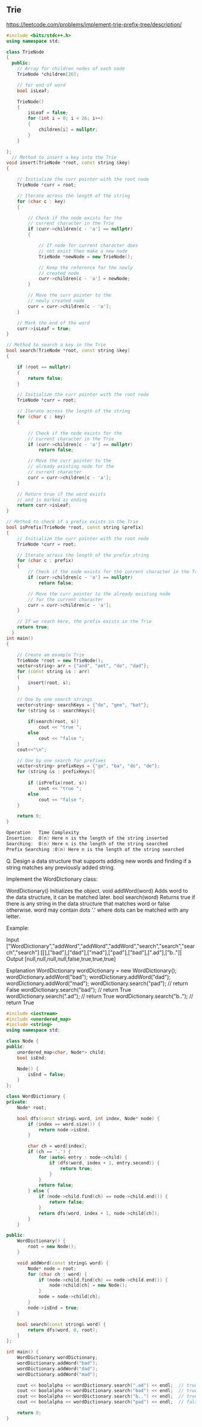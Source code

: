 ## Trie
https://leetcode.com/problems/implement-trie-prefix-tree/description/


```cpp
#include <bits/stdc++.h>
using namespace std;

class TrieNode
{
  public:
    // Array for children nodes of each node
    TrieNode *children[26];

    // for end of word
    bool isLeaf;

    TrieNode()
    {
        isLeaf = false;
        for (int i = 0; i < 26; i++)
        {
            children[i] = nullptr;
        }
    }

};
  // Method to insert a key into the Trie
void insert(TrieNode *root, const string &key)
{

    // Initialize the curr pointer with the root node
    TrieNode *curr = root;

    // Iterate across the length of the string
    for (char c : key)
    {

        // Check if the node exists for the
        // current character in the Trie
        if (curr->children[c - 'a'] == nullptr)
        {

            // If node for current character does
            // not exist then make a new node
            TrieNode *newNode = new TrieNode();

            // Keep the reference for the newly
            // created node
            curr->children[c - 'a'] = newNode;
        }

        // Move the curr pointer to the
        // newly created node
        curr = curr->children[c - 'a'];
    }

    // Mark the end of the word
    curr->isLeaf = true;
}

// Method to search a key in the Trie
bool search(TrieNode *root, const string &key)
{

    if (root == nullptr)
    {
        return false;
    }

    // Initialize the curr pointer with the root node
    TrieNode *curr = root;

    // Iterate across the length of the string
    for (char c : key)
    {

        // Check if the node exists for the
        // current character in the Trie
        if (curr->children[c - 'a'] == nullptr)
            return false;

        // Move the curr pointer to the
        // already existing node for the
        // current character
        curr = curr->children[c - 'a'];
    }

    // Return true if the word exists
    // and is marked as ending
    return curr->isLeaf;
}

// Method to check if a prefix exists in the Trie
bool isPrefix(TrieNode *root, const string &prefix)
{
    // Initialize the curr pointer with the root node
    TrieNode *curr = root;

    // Iterate across the length of the prefix string
    for (char c : prefix)
    {
        // Check if the node exists for the current character in the Trie
        if (curr->children[c - 'a'] == nullptr)
            return false;

        // Move the curr pointer to the already existing node
        // for the current character
        curr = curr->children[c - 'a'];
    }

    // If we reach here, the prefix exists in the Trie
    return true;
  }
int main()
{

    // Create am example Trie
    TrieNode *root = new TrieNode();
    vector<string> arr = {"and", "ant", "do", "dad"};
    for (const string &s : arr)
    {
        insert(root, s);
    }

    // One by one search strings
    vector<string> searchKeys = {"do", "gee", "bat"};
    for (string &s : searchKeys){
        
        if(search(root, s))
            cout << "true ";
        else
            cout << "false ";
    } 
    cout<<"\n";

    // One by one search for prefixes
    vector<string> prefixKeys = {"ge", "ba", "do", "de"};
    for (string &s : prefixKeys){
        
        if (isPrefix(root, s))
            cout << "true ";
        else
            cout << "false ";
    }

    return 0;
}

Operation	Time Complexity
Insertion:	O(n) Here n is the length of the string inserted
Searching:	O(n) Here n is the length of the string searched
Prefix Searching :O(n) Here n is the length of the string searched
```

Q. ​​Design a data structure that supports adding new words and finding if a string matches any previously added string.

Implement the WordDictionary class:

WordDictionary() Initializes the object.
void addWord(word) Adds word to the data structure, it can be matched later.
bool search(word) Returns true if there is any string in the data structure that matches word or false otherwise. word may contain dots '.' where dots can be matched with any letter.


Example:

Input
["WordDictionary","addWord","addWord","addWord","search","search","search","search"]
[[],["bad"],["dad"],["mad"],["pad"],["bad"],[".ad"],["b.."]]
Output
[null,null,null,null,false,true,true,true]

Explanation
WordDictionary wordDictionary = new WordDictionary();
wordDictionary.addWord("bad");
wordDictionary.addWord("dad");
wordDictionary.addWord("mad");
wordDictionary.search("pad"); // return False
wordDictionary.search("bad"); // return True
wordDictionary.search(".ad"); // return True
wordDictionary.search("b.."); // return True

```cpp
#include <iostream>
#include <unordered_map>
#include <string>
using namespace std;

class Node {
public:
    unordered_map<char, Node*> child;
    bool isEnd;

    Node() {
        isEnd = false;
    }
};

class WordDictionary {
private:
    Node* root;

    bool dfs(const string& word, int index, Node* node) {
        if (index == word.size()) {
            return node->isEnd;
        }

        char ch = word[index];
        if (ch == '.') {
            for (auto& entry : node->child) {
                if (dfs(word, index + 1, entry.second)) {
                    return true;
                }
            }
            return false;
        } else {
            if (node->child.find(ch) == node->child.end()) {
                return false;
            }
            return dfs(word, index + 1, node->child[ch]);
        }
    }

public:
    WordDictionary() {
        root = new Node();
    }

    void addWord(const string& word) {
        Node* node = root;
        for (char ch : word) {
            if (node->child.find(ch) == node->child.end()) {
                node->child[ch] = new Node();
            }
            node = node->child[ch];
        }
        node->isEnd = true;
    }

    bool search(const string& word) {
        return dfs(word, 0, root);
    }
};

int main() {
    WordDictionary wordDictionary;
    wordDictionary.addWord("bad");
    wordDictionary.addWord("dad");
    wordDictionary.addWord("mad");

    cout << boolalpha << wordDictionary.search(".ad") << endl;  // true
    cout << boolalpha << wordDictionary.search("bad") << endl;  // true
    cout << boolalpha << wordDictionary.search("b..") << endl;  // true
    cout << boolalpha << wordDictionary.search("pad") << endl;  // false

    return 0;
}

```